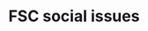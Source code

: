 ---
title: 'FSC social issues'
field: 'fsc.issue.social'
slug: 'fsc-issue-social'
description: 'Indicate the outcome(s) the resource mainly supports or contributes to'
comment: 'select from control list'
required: False
module: 'Scope'
cluster: 'Fsc'
policy: 'Free value. Repeat values.'
layout: 'fsc'
---